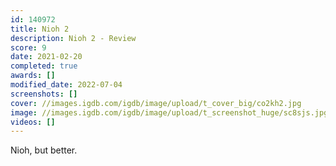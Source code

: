 ```yaml
---
id: 140972
title: Nioh 2
description: Nioh 2 - Review
score: 9
date: 2021-02-20
completed: true
awards: []
modified_date: 2022-07-04
screenshots: []
cover: //images.igdb.com/igdb/image/upload/t_cover_big/co2kh2.jpg
image: //images.igdb.com/igdb/image/upload/t_screenshot_huge/sc8sjs.jpg
videos: []
---
```

Nioh, but better.